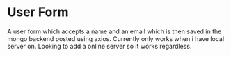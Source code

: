 # User Form

A user form which accepts a name and an email which is then saved in the mongo backend posted using axios.
Currently only works when i have local server on. Looking to add a online server so it works regardless.
